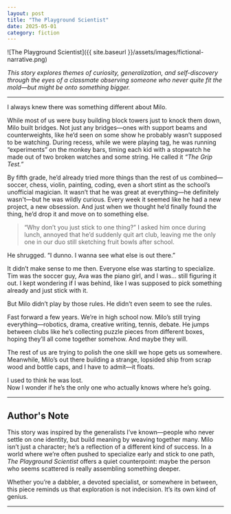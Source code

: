 ```yaml
---
layout: post
title: "The Playground Scientist"
date: 2025-05-01
category: fiction
---
```


![The Playground Scientist]({{ site.baseurl }}/assets/images/fictional-narrative.png)


*This story explores themes of curiosity, generalization, and self-discovery through the eyes of a classmate observing someone who never quite fit the mold—but might be onto something bigger.*

---

I always knew there was something different about Milo.

While most of us were busy building block towers just to knock them down, Milo built bridges. Not just any bridges—ones with support beams and counterweights, like he’d seen on some show he probably wasn’t supposed to be watching. During recess, while we were playing tag, he was running “experiments” on the monkey bars, timing each kid with a stopwatch he made out of two broken watches and some string. He called it *“The Grip Test.”*

By fifth grade, he’d already tried more things than the rest of us combined—soccer, chess, violin, painting, coding, even a short stint as the school’s unofficial magician. It wasn’t that he was great at everything—he definitely wasn't—but he was wildly curious. Every week it seemed like he had a new project, a new obsession. And just when we thought he’d finally found the thing, he’d drop it and move on to something else.

> “Why don’t you just stick to one thing?” I asked him once during lunch, annoyed that he’d suddenly quit art club, leaving me the only one in our duo still sketching fruit bowls after school.

He shrugged. “I dunno. I wanna see what else is out there.”

It didn’t make sense to me then. Everyone else was starting to specialize. Tim was the soccer guy, Ava was the piano girl, and I was… still figuring it out. I kept wondering if I was behind, like I was supposed to pick something already and just stick with it.

But Milo didn’t play by those rules. He didn’t even seem to see the rules.

Fast forward a few years. We’re in high school now. Milo’s still trying everything—robotics, drama, creative writing, tennis, debate. He jumps between clubs like he’s collecting puzzle pieces from different boxes, hoping they’ll all come together somehow. And maybe they will.

The rest of us are trying to polish the one skill we hope gets us somewhere. Meanwhile, Milo’s out there building a strange, lopsided ship from scrap wood and bottle caps, and I have to admit—it floats.

I used to think he was lost.  
Now I wonder if he’s the only one who actually knows where he’s going.

---

## Author's Note

This story was inspired by the generalists I’ve known—people who never settle on one identity, but build meaning by weaving together many. Milo isn’t just a character; he’s a reflection of a different kind of success. In a world where we’re often pushed to specialize early and stick to one path, *The Playground Scientist* offers a quiet counterpoint: maybe the person who seems scattered is really assembling something deeper.

Whether you’re a dabbler, a devoted specialist, or somewhere in between, this piece reminds us that exploration is not indecision. It’s its own kind of genius.

---
